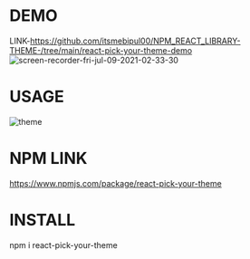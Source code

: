 # DEMO
LINK-https://github.com/itsmebipul00/NPM_REACT_LIBRARY-THEME-/tree/main/react-pick-your-theme-demo
![screen-recorder-fri-jul-09-2021-02-33-30](https://user-images.githubusercontent.com/67150257/124991030-c31df480-e05e-11eb-85fb-c87a64126645.gif)
# USAGE
![theme](https://user-images.githubusercontent.com/67150257/124992173-455ae880-e060-11eb-8486-b541ae07575f.png)
# NPM LINK
https://www.npmjs.com/package/react-pick-your-theme
# INSTALL
npm i react-pick-your-theme


